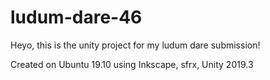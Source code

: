 # ludum-dare-46

 Heyo, this is the unity project for my ludum dare submission!

Created on Ubuntu 19.10 using Inkscape, sfrx, Unity 2019.3

